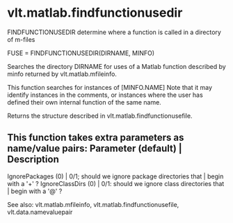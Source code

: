 # vlt.matlab.findfunctionusedir

  FINDFUNCTIONUSEDIR determine where a function is called in a directory of m-files
 
  FUSE = FINDFUNCTIONUSEDIR(DIRNAME, MINFO)
 
  Searches the directory DIRNAME for uses of a Matlab function
  described by minfo returned by vlt.matlab.mfileinfo.
 
  This function searches for instances of [MINFO.NAME]
  Note that it may identify instances in the comments, or instances where the
  user has defined their own internal function of the same name.
 
  Returns the structure described in vlt.matlab.findfunctionusefile.
 
  This function takes extra parameters as name/value pairs:
  Parameter (default)         | Description
  ----------------------------------------------------------------------
  IgnorePackages (0)          | 0/1; should we ignore package directories that
                              |   begin with a '+' ?
  IgnoreClassDirs (0)         | 0/1: should we ignore class directories that
                              |   begin with a '@' ?
 
  See also: vlt.matlab.mfileinfo, vlt.matlab.findfunctionusefile, vlt.data.namevaluepair
